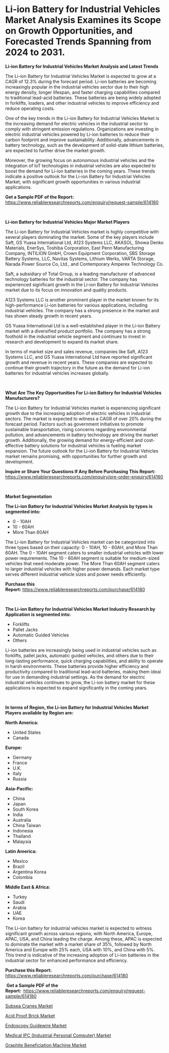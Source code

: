 <p><h1>Li-ion Battery for Industrial Vehicles Market Analysis Examines its Scope on Growth Opportunities, and Forecasted Trends Spanning from 2024 to 2031.</h1></p><p><strong>Li-ion Battery for Industrial Vehicles Market Analysis and Latest Trends</strong></p>
<p><p>The Li-ion Battery for Industrial Vehicles Market is expected to grow at a CAGR of 12.3% during the forecast period. Li-ion batteries are becoming increasingly popular in the industrial vehicles sector due to their high energy density, longer lifespan, and faster charging capabilities compared to traditional lead-acid batteries. These batteries are being widely adopted in forklifts, loaders, and other industrial vehicles to improve efficiency and reduce operating costs.</p><p>One of the key trends in the Li-ion Battery for Industrial Vehicles Market is the increasing demand for electric vehicles in the industrial sector to comply with stringent emission regulations. Organizations are investing in electric industrial vehicles powered by Li-ion batteries to reduce their carbon footprint and improve sustainability. Additionally, advancements in battery technology, such as the development of solid-state lithium batteries, are expected to further drive the market growth.</p><p>Moreover, the growing focus on autonomous industrial vehicles and the integration of IoT technologies in industrial vehicles are also expected to boost the demand for Li-ion batteries in the coming years. These trends indicate a positive outlook for the Li-ion Battery for Industrial Vehicles Market, with significant growth opportunities in various industrial applications.</p></p>
<p><strong>Get a Sample PDF of the Report:&nbsp;</strong> <a href="https://www.reliableresearchreports.com/enquiry/request-sample/614180">https://www.reliableresearchreports.com/enquiry/request-sample/614180</a></p>
<p>&nbsp;</p>
<p><strong>Li-ion Battery for Industrial Vehicles Major Market Players</strong></p>
<p><p>The Li-ion Battery for Industrial Vehicles market is highly competitive with several players dominating the market. Some of the key players include Saft, GS Yuasa International Ltd, A123 Systems LLC, AKASOL, Showa Denko Materials, EnerSys, Toshiba Corporation, East Penn Manufacturing Company, INTILION GmbH, Crown Equipment Corporation, SBS Storage Battery Systems, LLC, Navitas Systems, Lithium Werks, VARTA Storage, Narada Power Source Co, Ltd., and Contemporary Amperex Technology Co.</p><p>Saft, a subsidiary of Total Group, is a leading manufacturer of advanced technology batteries for the industrial sector. The company has experienced significant growth in the Li-ion Battery for Industrial Vehicles market due to its focus on innovation and quality products.</p><p>A123 Systems LLC is another prominent player in the market known for its high-performance Li-ion batteries for various applications, including industrial vehicles. The company has a strong presence in the market and has shown steady growth in recent years.</p><p>GS Yuasa International Ltd is a well-established player in the Li-ion Battery market with a diversified product portfolio. The company has a strong foothold in the industrial vehicle segment and continues to invest in research and development to expand its market share.</p><p>In terms of market size and sales revenue, companies like Saft, A123 Systems LLC, and GS Yuasa International Ltd have reported significant growth and revenue in recent years. These companies are expected to continue their growth trajectory in the future as the demand for Li-ion batteries for industrial vehicles increases globally.</p></p>
<p>&nbsp;</p>
<p><strong>What Are The Key Opportunities For Li-ion Battery for Industrial Vehicles Manufacturers?</strong></p>
<p><p>The Li-ion Battery for Industrial Vehicles market is experiencing significant growth due to the increasing adoption of electric vehicles in industrial sectors. The market is expected to witness a CAGR of over 20% during the forecast period. Factors such as government initiatives to promote sustainable transportation, rising concerns regarding environmental pollution, and advancements in battery technology are driving the market growth. Additionally, the growing demand for energy-efficient and cost-effective battery solutions for industrial vehicles is fueling market expansion. The future outlook for the Li-ion Battery for Industrial Vehicles market remains promising, with opportunities for further growth and development.</p></p>
<p><strong>Inquire or Share Your Questions If Any Before Purchasing This Report:</strong> <a href="https://www.reliableresearchreports.com/enquiry/pre-order-enquiry/614180">https://www.reliableresearchreports.com/enquiry/pre-order-enquiry/614180</a></p>
<p>&nbsp;</p>
<p><strong>Market Segmentation</strong></p>
<p><strong>The Li-ion Battery for Industrial Vehicles Market Analysis by types is segmented into:</strong></p>
<p><ul><li>0 - 10AH</li><li>10 - 60AH</li><li>More Than 60AH</li></ul></p>
<p><p>The Li-ion Battery for Industrial Vehicles market can be categorized into three types based on their capacity: 0 - 10AH, 10 - 60AH, and More Than 60AH. The 0 - 10AH segment caters to smaller industrial vehicles with lower power requirements. The 10 - 60AH segment is suitable for medium-sized vehicles that need moderate power. The More Than 60AH segment caters to larger industrial vehicles with higher power demands. Each market type serves different industrial vehicle sizes and power needs efficiently.</p></p>
<p><strong>Purchase this Report:&nbsp;</strong><a href="https://www.reliableresearchreports.com/purchase/614180">https://www.reliableresearchreports.com/purchase/614180</a></p>
<p>&nbsp;</p>
<p><strong>The Li-ion Battery for Industrial Vehicles Market Industry Research by Application is segmented into:</strong></p>
<p><ul><li>Forklifts</li><li>Pallet Jacks</li><li>Automatic Guided Vehicles</li><li>Others</li></ul></p>
<p><p>Li-ion batteries are increasingly being used in industrial vehicles such as forklifts, pallet jacks, automatic guided vehicles, and others due to their long-lasting performance, quick charging capabilities, and ability to operate in harsh environments. These batteries provide higher efficiency and productivity compared to traditional lead-acid batteries, making them ideal for use in demanding industrial settings. As the demand for electric industrial vehicles continues to grow, the Li-ion battery market for these applications is expected to expand significantly in the coming years.</p></p>
<p>&nbsp;</p>
<p><strong>In terms of Region, the Li-ion Battery for Industrial Vehicles Market Players available by Region are:</strong></p>
<p>
    <p> <strong> North America: </strong>
        <ul>
            <li>United States</li>
            <li>Canada</li>
        </ul>
        </p> 
    <p> <strong> Europe: </strong>
        <ul>
            <li>Germany</li>
            <li>France</li>
            <li>U.K.</li>
            <li>Italy</li>
            <li>Russia</li>
        </ul>
        </p> 
    <p> <strong> Asia-Pacific: </strong>
        <ul>
            <li>China</li>
            <li>Japan</li>
            <li>South Korea</li>
            <li>India</li>
            <li>Australia</li>
            <li>China Taiwan</li>
            <li>Indonesia</li>
            <li>Thailand</li>
            <li>Malaysia</li>
        </ul>
        </p> 
    <p> <strong> Latin America: </strong>
        <ul>
            <li>Mexico</li>
            <li>Brazil</li>
            <li>Argentina Korea</li>
            <li>Colombia</li>
        </ul>
        </p> 
    <p> <strong> Middle East & Africa: </strong>
        <ul>
            <li>Turkey</li>
            <li>Saudi</li>
            <li>Arabia</li>
            <li>UAE</li>
            <li>Korea</li>
        </ul>
    </p>
    </p>
<p><p>The Li-ion battery for industrial vehicles market is expected to witness significant growth across various regions, with North America, Europe, APAC, USA, and China leading the charge. Among these, APAC is expected to dominate the market with a market share of 35%, followed by North America and Europe with 25% each, USA with 10%, and China with 5%. This trend is indicative of the increasing adoption of Li-ion batteries in the industrial sector for enhanced performance and efficiency.</p></p>
<p><strong>Purchase this Report: </strong><a href="https://www.reliableresearchreports.com/purchase/614180">https://www.reliableresearchreports.com/purchase/614180</a></p>
<p>&nbsp;<strong>Get a Sample PDF of the Report:&nbsp;&nbsp;</strong><a href="https://www.reliableresearchreports.com/enquiry/request-sample/614180">https://www.reliableresearchreports.com/enquiry/request-sample/614180</a></p>
<p><strong></strong></p>
<p><p><a href="https://github.com/kosella/Market-Research-Report-List-2/blob/main/subsea-cranes-market.md">Subsea Cranes Market</a></p><p><a href="https://github.com/kufem1/Market-Research-Report-List-1/blob/main/acid-proof-brick-market.md">Acid Proof Brick Market</a></p><p><a href="https://github.com/singletonthaxterkelliehr2df/Market-Research-Report-List-1/blob/main/endoscopy-guidewire-market.md">Endoscopy Guidewire Market</a></p><p><a href="https://issuu.com/reportprime-2/docs/medical-ipc-industrial-personal-computer-market-si">Medical IPC (Industrial Personal Computer) Market</a></p><p><a href="https://issuu.com/reportprime-2/docs/graphite-beneficiation-machine-market-size-2030.pp">Graphite Beneficiation Machine Market</a></p></p>